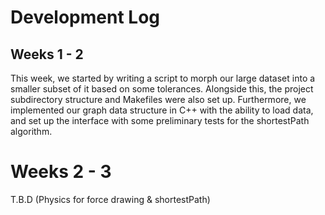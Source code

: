 # Development Log

## Weeks 1 - 2

This week, we started by writing a script to morph our large dataset into a smaller subset of it based on some tolerances. 
Alongside this, the project subdirectory structure and Makefiles were also set up.
Furthermore, we implemented our graph data structure in C++ with the ability to load data, and set up the interface with some preliminary tests for the shortestPath algorithm.

# Weeks 2 - 3

T.B.D (Physics for force drawing & shortestPath)